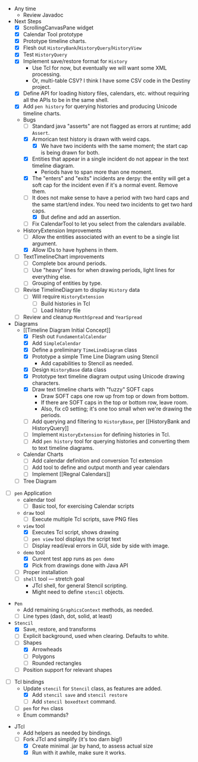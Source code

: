 - Any time
    - Review Javadoc
- Next Steps
    - [x] ScrollingCanvasPane widget
    - [x] Calendar Tool prototype
    - [x] Prototype timeline charts.
    - [x] Flesh out `HistoryBank`/`HistoryQuery`/`HistoryView`
    - [x] Test `HistoryQuery`
    - [x] Implement save/restore format for `History`
        - Use Tcl for now, but eventually we will want some XML processing.
        - Or, multi-table CSV? I think I have some CSV code in the Destiny project.
    - [x] Define API for loading history files, calendars, etc. without requiring all the APIs to be in the same shell.
    - [x] Add `pen history` for querying histories and producing Unicode timeline charts.
    - Bugs
        - [ ] Standard java "asserts" are not flagged as errors at runtime; add `Assert`.
        - [x] Armorican test history is drawn with weird caps.
            - [x] We have two incidents with the same moment; the start cap is being drawn for both.
        - [x] Entities that appear in a single incident do not appear in the text timeline diagram.
            - Periods have to span more than one moment.
        - [x] The "enters" and "exits" incidents are derpy: the entity will get a soft cap for the incident even if it's a normal event.  Remove them.
        - [ ] It does not make sense to have a period with two hard caps and the same start/end index.  You need two incidents to get two hard caps.
            - [x] But define and add an assertion.
        - [ ] Fix CalendarTool to let you select from the calendars available.
    - HistoryExtension Improvements
        - [ ] Allow the entities associated with an event to be a single list argument.
        - [x] Allow IDs to have hyphens in them.
    - [ ] TextTimelineChart improvements
        - [ ] Complete box around periods.
        - [ ] Use "heavy" lines for when drawing periods, light lines for everything else.
        - [ ] Grouping of entities by type.
    - [ ] Revise TimelineDiagram to display `History` data
        - [ ] Will require `HistoryExtension`
            - [ ] Build histories in Tcl
            - [ ] Load history file
    - [ ] Review and cleanup `MonthSpread` and `YearSpread`
- Diagrams
    - [[Timeline Diagram Initial Concept]]
        - [x] Flesh out `FundamentalCalendar`
        - [x] Add `SimpleCalendar`
        - [x] Define a preliminary `TimeLineDiagram` class
        - [x] Prototype a simple Time Line Diagram using Stencil
            - Add capabilities to Stencil as needed.
        - [x] Design `HistoryBase` data class
        - [x] Prototype text timeline diagram output using Unicode drawing characters.
        - [x] Draw text timeline charts with "fuzzy" SOFT caps
            - Draw SOFT caps one row up from top or down from bottom.
            - If there are SOFT caps in the top or bottom row, leave room.
            - Also, fix c0 setting; it's one too small when we're drawing the periods.
        - [ ] Add querying and filtering to `HistoryBase`, per [[HistoryBank and HistoryQuery]]
        - [ ] Implement `HistoryExtension` for defining histories in Tcl.
        - [ ] Add `pen history` tool for querying histories and converting them to text timeline diagrams.
    - Calendar Charts
        - [ ] Add calendar definition and conversion Tcl extension
        - [ ] Add tool to define and output month and year calendars
        - [ ] Implement [[Regnal Calendars]]
    - [ ] Tree Diagram
- [ ] `pen` Application
    -   calendar tool
        - [ ] Basic tool, for exercising Calendar scripts
    -  `draw` tool
        - [ ] Execute multiple Tcl scripts, save PNG files
    - `view` tool
        - [x] Executes Tcl script, shows drawing
        - [ ] `pen view` tool displays the script text
        - [ ] Display read/eval errors in GUI, side by side with image.
    - `demo` tool
        - [x] Current test app runs as `pen demo`
        - [x] Pick from drawings done with Java API
    - [ ] Proper installation
    - [ ] `shell` tool — stretch goal
        - JTcl shell, for general Stencil scripting.
        - Might need to define `stencil` objects.
- `Pen` 
    - Add remaining `GraphicsContext` methods, as needed.
    - [ ] Line types (dash, dot, solid, at least)
- `Stencil` 
    - [x] Save, restore, and transforms
    - [ ] Explicit background, used when clearing.  Defaults to white.
    - [ ] Shapes
        - [x] Arrowheads
        - [ ] Polygons
        - [ ] Rounded rectangles
    - [ ] Position support for relevant shapes
- [ ] Tcl bindings
    - Update `stencil` for `Stencil` class, as features are added.
        - [x] Add `stencil save` and `stencil restore`
        - [ ] Add `stencil boxedtext` command.
    - [ ] `pen` for `Pen` class 
    - Enum commands?
- JTcl
    - Add helpers as needed by bindings.
    - [ ] Fork JTcl and simplify (it's too darn big!)
        - [x] Create minimal .jar by hand, to assess actual size
        - [x] Run with it awhile, make sure it works.
